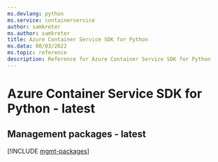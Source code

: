 ```yaml
---
ms.devlang: python
ms.service: containerservice
author: samkreter
ms.author: samkreter
title: Azure Container Service SDK for Python
ms.data: 08/03/2022
ms.topic: reference
description: Reference for Azure Container Service SDK for Python
---
```

# Azure Container Service SDK for Python - latest

## Management packages - latest
[!INCLUDE [mgmt-packages](container-service-mgmt-index.md)]